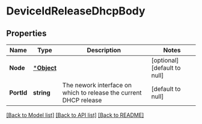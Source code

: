 # DeviceIdReleaseDhcpBody

## Properties
Name | Type | Description | Notes
------------ | ------------- | ------------- | -------------
**Node** | [***Object**](.md) |  | [optional] [default to null]
**PortId** | **string** | The nework interface on which to release the current DHCP release | [default to null]

[[Back to Model list]](../README.md#documentation-for-models) [[Back to API list]](../README.md#documentation-for-api-endpoints) [[Back to README]](../README.md)

